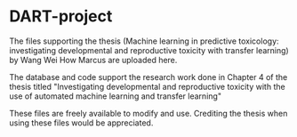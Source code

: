# DART-project

The files supporting the thesis (Machine learning in predictive toxicology: investigating developmental and reproductive toxicity with transfer learning) by Wang Wei How Marcus are uploaded here. 

The database and code support the research work done in Chapter 4 of the thesis titled "Investigating developmental and reproductive toxicity with the use of automated machine learning and transfer learning"

These files are freely available to modify and use. Crediting the thesis when using these files would be appreciated.



